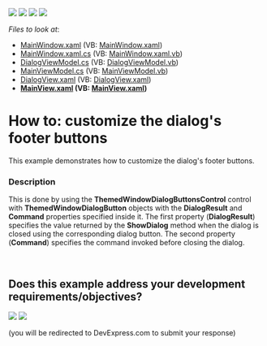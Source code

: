 <!-- default badges list -->
![](https://img.shields.io/endpoint?url=https://codecentral.devexpress.com/api/v1/VersionRange/128658041/19.1.5%2B)
[![](https://img.shields.io/badge/Open_in_DevExpress_Support_Center-FF7200?style=flat-square&logo=DevExpress&logoColor=white)](https://supportcenter.devexpress.com/ticket/details/T520287)
[![](https://img.shields.io/badge/📖_How_to_use_DevExpress_Examples-e9f6fc?style=flat-square)](https://docs.devexpress.com/GeneralInformation/403183)
[![](https://img.shields.io/badge/💬_Leave_Feedback-feecdd?style=flat-square)](#does-this-example-address-your-development-requirementsobjectives)
<!-- default badges end -->
<!-- default file list -->
*Files to look at*:

* [MainWindow.xaml](./CS/MainWindow.xaml) (VB: [MainWindow.xaml](./VB/MainWindow.xaml))
* [MainWindow.xaml.cs](./CS/MainWindow.xaml.cs) (VB: [MainWindow.xaml.vb](./VB/MainWindow.xaml.vb))
* [DialogViewModel.cs](./CS/ViewModels/DialogViewModel.cs) (VB: [DialogViewModel.vb](./VB/ViewModels/DialogViewModel.vb))
* [MainViewModel.cs](./CS/ViewModels/MainViewModel.cs) (VB: [MainViewModel.vb](./VB/ViewModels/MainViewModel.vb))
* [DialogView.xaml](./CS/Views/DialogView.xaml) (VB: [DialogView.xaml](./VB/Views/DialogView.xaml))
* **[MainView.xaml](./CS/Views/MainView.xaml) (VB: [MainView.xaml](./VB/Views/MainView.xaml))**
<!-- default file list end -->
# How to: customize the dialog's footer buttons


This example demonstrates how to customize the dialog's footer buttons.


<h3>Description</h3>

<p>This is done by using the&nbsp;<strong>ThemedWindowDialogButtonsControl</strong> control with <strong>ThemedWindowDialogButton</strong> objects with the <strong>DialogResult</strong> and <strong>Command</strong> properties specified inside it. The first property (<strong>DialogResult</strong>) specifies the value returned by the <strong>ShowDialog</strong> method when the dialog is closed using the corresponding dialog button. The second property (<strong>Command</strong>) specifies the command invoked before closing the dialog.</p>

<br/>


<!-- feedback -->
## Does this example address your development requirements/objectives?

[<img src="https://www.devexpress.com/support/examples/i/yes-button.svg"/>](https://www.devexpress.com/support/examples/survey.xml?utm_source=github&utm_campaign=wpf-dialogservice-customize-dialog-buttons&~~~was_helpful=yes) [<img src="https://www.devexpress.com/support/examples/i/no-button.svg"/>](https://www.devexpress.com/support/examples/survey.xml?utm_source=github&utm_campaign=wpf-dialogservice-customize-dialog-buttons&~~~was_helpful=no)

(you will be redirected to DevExpress.com to submit your response)
<!-- feedback end -->
